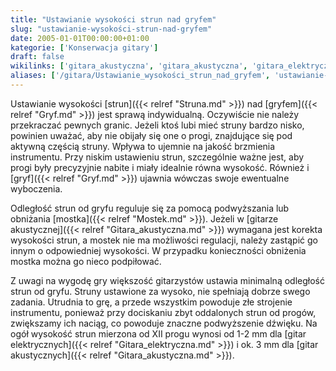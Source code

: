 ```yaml
---
title: "Ustawianie wysokości strun nad gryfem"
slug: "ustawianie-wysokości-strun-nad-gryfem"
date: 2005-01-01T00:00:00+01:00
kategorie: ['Konserwacja gitary']
draft: false
wikilinks: ['gitara_akustyczna', 'gitara_akustyczna', 'gitara_elektryczna', 'gryf', 'gryf', 'mostek', 'struny']
aliases: ['/gitara/Ustawianie_wysokości_strun_nad_gryfem', 'ustawianie-wysokosci-strun-nad-gryfem']
---
```

Ustawianie wysokości [strun]({{< relref "Struna.md" >}}) nad
[gryfem]({{< relref "Gryf.md" >}}) jest sprawą indywidualną. Oczywiście nie
należy przekraczać pewnych granic. Jeżeli ktoś lubi mieć struny bardzo
nisko, powinien uważać, aby nie obijały się one o progi, znajdujące się
pod aktywną częścią struny. Wpływa to ujemnie na jakość brzmienia
instrumentu. Przy niskim ustawieniu strun, szczególnie ważne jest, aby
progi były precyzyjnie nabite i miały idealnie równa wysokość. Również i
[gryf]({{< relref "Gryf.md" >}}) ujawnia wówczas swoje ewentualne wyboczenia.

Odległość strun od gryfu reguluje się za pomocą podwyższania lub
obniżania [mostka]({{< relref "Mostek.md" >}}). Jeżeli w [gitarze
akustycznej]({{< relref "Gitara_akustyczna.md" >}}) wymagana jest korekta
wysokości strun, a mostek nie ma możliwości regulacji, należy zastąpić
go innym o odpowiedniej wysokości. W przypadku konieczności obniżenia
mostka można go nieco podpiłować.

Z uwagi na wygodę gry większość gitarzystów ustawia minimalną odległość
strun od gryfu. Struny ustawione za wysoko, nie spełniają dobrze swego
zadania. Utrudnia to grę, a przede wszystkim powoduje złe strojenie
instrumentu, ponieważ przy dociskaniu zbyt oddalonych strun od progów,
zwiększamy ich naciąg, co powoduje znaczne podwyższenie dźwięku. Na ogół
wysokość strun mierzona od XII progu wynosi od 1-2 mm dla [gitar
elektrycznych]({{< relref "Gitara_elektryczna.md" >}}) i ok. 3 mm dla [gitar
akustycznych]({{< relref "Gitara_akustyczna.md" >}}).

